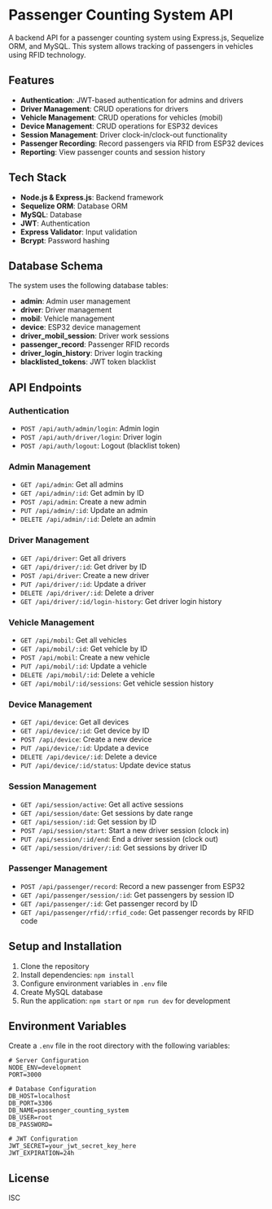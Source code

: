 # Passenger Counting System API

A backend API for a passenger counting system using Express.js, Sequelize ORM, and MySQL. This system allows tracking of passengers in vehicles using RFID technology.

## Features

- **Authentication**: JWT-based authentication for admins and drivers
- **Driver Management**: CRUD operations for drivers
- **Vehicle Management**: CRUD operations for vehicles (mobil)
- **Device Management**: CRUD operations for ESP32 devices
- **Session Management**: Driver clock-in/clock-out functionality
- **Passenger Recording**: Record passengers via RFID from ESP32 devices
- **Reporting**: View passenger counts and session history

## Tech Stack

- **Node.js & Express.js**: Backend framework
- **Sequelize ORM**: Database ORM
- **MySQL**: Database
- **JWT**: Authentication
- **Express Validator**: Input validation
- **Bcrypt**: Password hashing

## Database Schema

The system uses the following database tables:

- **admin**: Admin user management
- **driver**: Driver management
- **mobil**: Vehicle management
- **device**: ESP32 device management
- **driver_mobil_session**: Driver work sessions
- **passenger_record**: Passenger RFID records
- **driver_login_history**: Driver login tracking
- **blacklisted_tokens**: JWT token blacklist

## API Endpoints

### Authentication

- `POST /api/auth/admin/login`: Admin login
- `POST /api/auth/driver/login`: Driver login
- `POST /api/auth/logout`: Logout (blacklist token)

### Admin Management

- `GET /api/admin`: Get all admins
- `GET /api/admin/:id`: Get admin by ID
- `POST /api/admin`: Create a new admin
- `PUT /api/admin/:id`: Update an admin
- `DELETE /api/admin/:id`: Delete an admin

### Driver Management

- `GET /api/driver`: Get all drivers
- `GET /api/driver/:id`: Get driver by ID
- `POST /api/driver`: Create a new driver
- `PUT /api/driver/:id`: Update a driver
- `DELETE /api/driver/:id`: Delete a driver
- `GET /api/driver/:id/login-history`: Get driver login history

### Vehicle Management

- `GET /api/mobil`: Get all vehicles
- `GET /api/mobil/:id`: Get vehicle by ID
- `POST /api/mobil`: Create a new vehicle
- `PUT /api/mobil/:id`: Update a vehicle
- `DELETE /api/mobil/:id`: Delete a vehicle
- `GET /api/mobil/:id/sessions`: Get vehicle session history

### Device Management

- `GET /api/device`: Get all devices
- `GET /api/device/:id`: Get device by ID
- `POST /api/device`: Create a new device
- `PUT /api/device/:id`: Update a device
- `DELETE /api/device/:id`: Delete a device
- `PUT /api/device/:id/status`: Update device status

### Session Management

- `GET /api/session/active`: Get all active sessions
- `GET /api/session/date`: Get sessions by date range
- `GET /api/session/:id`: Get session by ID
- `POST /api/session/start`: Start a new driver session (clock in)
- `PUT /api/session/:id/end`: End a driver session (clock out)
- `GET /api/session/driver/:id`: Get sessions by driver ID

### Passenger Management

- `POST /api/passenger/record`: Record a new passenger from ESP32
- `GET /api/passenger/session/:id`: Get passengers by session ID
- `GET /api/passenger/:id`: Get passenger record by ID
- `GET /api/passenger/rfid/:rfid_code`: Get passenger records by RFID code

## Setup and Installation

1. Clone the repository
2. Install dependencies: `npm install`
3. Configure environment variables in `.env` file
4. Create MySQL database
5. Run the application: `npm start` or `npm run dev` for development

## Environment Variables

Create a `.env` file in the root directory with the following variables:

```
# Server Configuration
NODE_ENV=development
PORT=3000

# Database Configuration
DB_HOST=localhost
DB_PORT=3306
DB_NAME=passenger_counting_system
DB_USER=root
DB_PASSWORD=

# JWT Configuration
JWT_SECRET=your_jwt_secret_key_here
JWT_EXPIRATION=24h
```

## License

ISC
